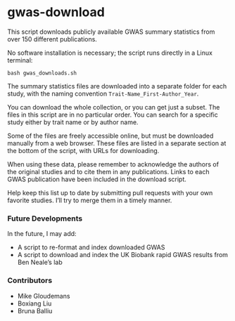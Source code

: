 # gwas-download

This script downloads publicly available GWAS summary statistics from over 150 different publications.

No software installation is necessary; the script runs directly in a Linux terminal:

```bash gwas_downloads.sh```

The summary statistics files are downloaded into a separate folder for each study, with the naming convention `Trait-Name_First-Author_Year`.

You can download the whole collection, or you can get just a subset. The files in this script are in no particular order. You can search for a specific study either by trait name or by author name.

Some of the files are freely accessible online, but must be downloaded manually from a web browser. These files are listed in a separate section at the bottom of the script, with URLs for downloading.

When using these data, please remember to acknowledge the authors of the original studies and to cite them in any publications. Links to each GWAS publication have been included in the download script.

Help keep this list up to date by submitting pull requests with your own favorite studies. I’ll try to merge them in a timely manner.

### Future Developments

In the future, I may add:
* A script to re-format and index downloaded GWAS
* A script to download and index the UK Biobank rapid GWAS results from Ben Neale’s lab

### Contributors

* Mike Gloudemans
* Boxiang Liu
* Bruna Balliu

